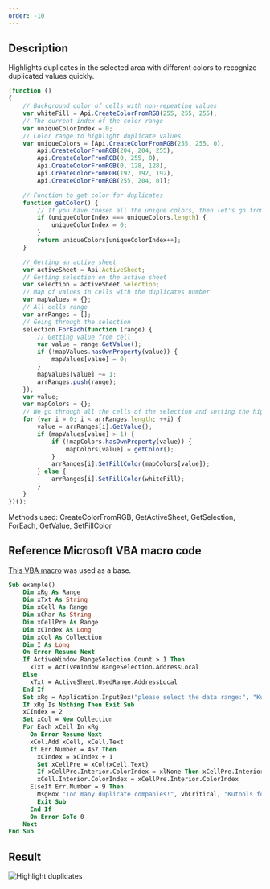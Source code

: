 ```yaml
---
order: -10
---
```


## Description

Highlights duplicates in the selected area with different colors to recognize duplicated values quickly.

<!-- This code snippet is shown in the screenshot. -->

<!-- eslint-skip -->

``` ts
(function () 
{
    // Background color of cells with non-repeating values
    var whiteFill = Api.CreateColorFromRGB(255, 255, 255);
    // The current index of the color range
    var uniqueColorIndex = 0;
    // Color range to highlight duplicate values
    var uniqueColors = [Api.CreateColorFromRGB(255, 255, 0),
        Api.CreateColorFromRGB(204, 204, 255),
        Api.CreateColorFromRGB(0, 255, 0),
        Api.CreateColorFromRGB(0, 128, 128),
        Api.CreateColorFromRGB(192, 192, 192),
        Api.CreateColorFromRGB(255, 204, 0)];

    // Function to get color for duplicates
    function getColor() {
        // If you have chosen all the unique colors, then let's go from the beginning
        if (uniqueColorIndex === uniqueColors.length) {
            uniqueColorIndex = 0;
        }
        return uniqueColors[uniqueColorIndex++];
    }

    // Getting an active sheet
    var activeSheet = Api.ActiveSheet;
    // Getting selection on the active sheet
    var selection = activeSheet.Selection;
    // Map of values in cells with the duplicates number
    var mapValues = {};
    // All cells range
    var arrRanges = [];
    // Going through the selection
    selection.ForEach(function (range) {
        // Getting value from cell
        var value = range.GetValue();
        if (!mapValues.hasOwnProperty(value)) {
            mapValues[value] = 0;
        }
        mapValues[value] += 1;
        arrRanges.push(range);
    });
    var value;
    var mapColors = {};
    // We go through all the cells of the selection and setting the highlighting if this value is repeated more than 1 time
    for (var i = 0; i < arrRanges.length; ++i) {
        value = arrRanges[i].GetValue();
        if (mapValues[value] > 1) {
            if (!mapColors.hasOwnProperty(value)) {
                mapColors[value] = getColor();
            }
            arrRanges[i].SetFillColor(mapColors[value]);
        } else {
            arrRanges[i].SetFillColor(whiteFill);
        }
    }
})();
```

Methods used: CreateColorFromRGB, GetActiveSheet, GetSelection, ForEach, GetValue, SetFillColor

## Reference Microsoft VBA macro code

[This VBA macro](https://www.extendoffice.com/documents/excel/3772-excel-highlight-duplicate-values-in-different-colors.html) was used as a base.

``` vb
Sub example()
    Dim xRg As Range
    Dim xTxt As String
    Dim xCell As Range
    Dim xChar As String
    Dim xCellPre As Range
    Dim xCIndex As Long
    Dim xCol As Collection
    Dim I As Long
    On Error Resume Next
    If ActiveWindow.RangeSelection.Count > 1 Then
      xTxt = ActiveWindow.RangeSelection.AddressLocal
    Else
      xTxt = ActiveSheet.UsedRange.AddressLocal
    End If
    Set xRg = Application.InputBox("please select the data range:", "Kutools for Excel", xTxt, , , , , 8)
    If xRg Is Nothing Then Exit Sub
    xCIndex = 2
    Set xCol = New Collection
    For Each xCell In xRg
      On Error Resume Next
      xCol.Add xCell, xCell.Text
      If Err.Number = 457 Then
        xCIndex = xCIndex + 1
        Set xCellPre = xCol(xCell.Text)
        If xCellPre.Interior.ColorIndex = xlNone Then xCellPre.Interior.ColorIndex = xCIndex
        xCell.Interior.ColorIndex = xCellPre.Interior.ColorIndex
      ElseIf Err.Number = 9 Then
        MsgBox "Too many duplicate companies!", vbCritical, "Kutools for Excel"
        Exit Sub
      End If
      On Error GoTo 0
    Next
End Sub
```

## Result

![Highlight duplicates](/assets/images/plugins/highlight_duplicates.png)
